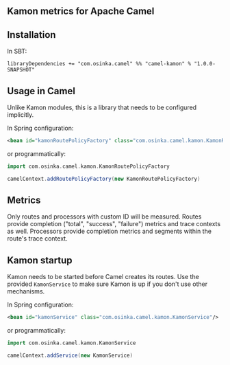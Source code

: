 ## Kamon metrics for Apache Camel

## Installation

In SBT:

```
libraryDependencies += "com.osinka.camel" %% "camel-kamon" % "1.0.0-SNAPSHOT"
```

## Usage in Camel

Unlike Kamon modules, this is a library that needs to be configured implicitly.

In Spring configuration:

```xml
<bean id="kamonRoutePolicyFactory" class="com.osinka.camel.kamon.KamonRoutePolicyFactory"/>
```

or programmatically:

```scala
import com.osinka.camel.kamon.KamonRoutePolicyFactory

camelContext.addRoutePolicyFactory(new KamonRoutePolicyFactory)
```

## Metrics

Only routes and processors with custom ID will be measured. Routes provide completion ("total", "success", "failure") metrics and trace contexts as well. Processors provide completion metrics and segments within the route's trace context.

## Kamon startup

Kamon needs to be started before Camel creates its routes. Use the provided `KamonService` to make sure Kamon is up if you don't use other mechanisms.

In Spring configuration:

```xml
<bean id="kamonService" class="com.osinka.camel.kamon.KamonService"/>
```

or programmatically:

```scala
import com.osinka.camel.kamon.KamonService

camelContext.addService(new KamonService)
```